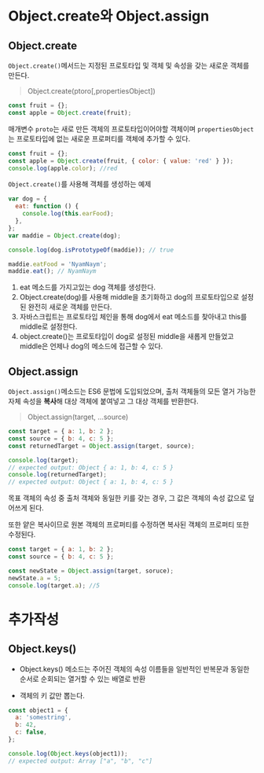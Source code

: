 # Object.create와 Object.assign

## Object.create

`Object.create()`메서드는 지정된 프로토타입 및 객체 및 속성을 갖는 새로운 객체를 만든다.

> Object.create(ptoro[,propertiesObject])

```js
const fruit = {};
const apple = Object.create(fruit);
```

매개변수 `proto`는 새로 만든 객체의 프로토타입이어야할 객체이며 `propertiesObject`는 프로토타입에 없는 새로운 프로퍼티를 객체에 추가할 수 있다.

```js
const fruit = {};
const apple = Object.create(fruit, { color: { value: 'red' } });
console.log(apple.color); //red
```

`Object.create()`를 사용해 객체를 생성하는 예제

```js
var dog = {
  eat: function () {
    console.log(this.earFood);
  },
};
var maddie = Object.create(dog);

console.log(dog.isPrototypeOf(maddie)); // true

maddie.eatFood = 'NyamNaym';
maddie.eat(); // NyamNaym
```

1. eat 메소드를 가지고있는 dog 객체를 생성한다.
2. Object.create(dog)를 사용해 middle을 초기화하고 dog의 프로토타입으로 설정된 완전히 새로운 객체를 만든다.
3. 자바스크립트는 프로토타입 체인을 통해 dog에서 eat 메소드를 찾아내고 this를 middle로 설정한다.
4. object.create()는 프로토타입이 dog로 설정된 middle을 새롭게 만들었고 middle은 언제나 dog의 메소드에 접근할 수 있다.

## Object.assign

`Object.assign()`메소드는 ES6 문법에 도입되었으며, 출처 객체들의 모든 열거 가능한 자체 속성을 **복사**해 대상 객체에 붙여넣고 그 대상 객체를 반환한다.

> Object.assign(target, ...source)

```js
const target = { a: 1, b: 2 };
const source = { b: 4, c: 5 };
const returnedTarget = Object.assign(target, source);

console.log(target);
// expected output: Object { a: 1, b: 4, c: 5 }
console.log(returnedTarget);
// expected output: Object { a: 1, b: 4, c: 5 }
```

목표 객체의 속성 중 출처 객체와 동일한 키를 갖는 경우, 그 값은 객체의 속성 값으로 덮어쓰게 된다.

또한 얕은 복사이므로 원본 객체의 프로퍼티를 수정하면 복사된 객체의 프로퍼티 또한 수정된다.

```js
const target = { a: 1, b: 2 };
const source = { b: 4, c: 5 };

const newState = Object.assign(target, soruce);
newState.a = 5;
console.log(target.a); //5
```

# 추가작성

## Object.keys()

- Object.keys() 메소드는 주어진 객체의 속성 이름들을 일반적인 반복문과 동일한 순서로 순회되는 열거할 수 있는 배열로 반환

- 객체의 키 값만 뽑는다.

```js
const object1 = {
  a: 'somestring',
  b: 42,
  c: false,
};

console.log(Object.keys(object1));
// expected output: Array ["a", "b", "c"]
```
